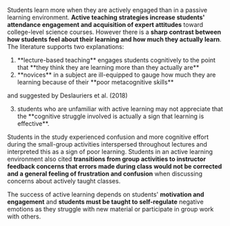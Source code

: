 Students learn more when they are actively engaged than in a passive learning environment. **Active teaching strategies increase students' attendance engagement and acquisition of expert attitudes** toward college-level science courses. However there is a **sharp contrast between how students feel about their learning and how much they actually learn**. The literature supports two explanations:

<ol>  <li> **lecture-based teaching** engages students cognitively to the point that **they think they are learning more than they actually are** </li>  <li> **novices** in a subject are ill-equipped to gauge how much they are learning because of their **poor metacognitive skills** </li>  </ol>

and suggested by Deslauriers et al. (2018) 

<ol start=3>  <li>  students who are unfamiliar with active learning may not appreciate that the **cognitive struggle involved is actually a sign that learning is effective**. </li>  </ol>

Students in the study experienced confusion and more cognitive effort during the small-group activities interspersed throughout lectures and interpreted this as a sign of poor learning. Students in an active learning environment also cited **transitions from group activities to instructor feedback concerns that errors made during class would not be corrected and a general feeling of frustration and confusion** when discussing concerns about actively taught classes. 

The success of active learning depends on students' **motivation and engagement** and **students must be taught to self-regulate** negative emotions as they struggle with new material or participate in group work with others. 